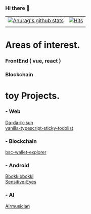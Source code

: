 ### Hi there 👋
| | |
|------|---|
|[![Anurag's github stats](https://github-readme-stats.vercel.app/api?username=parkjunoo)](https://github.com/anuraghazra/github-readme-stats)|[![Hits](https://hits.seeyoufarm.com/api/count/incr/badge.svg?url=https%3A%2F%2Fgithub.com%2Fparkjunoo&count_bg=%230EB615&title_bg=%23555555&icon=&icon_color=%23E7E7E7&title=hits&edge_flat=false)](https://hits.seeyoufarm.com)|
| | |
# Areas of interest.
### FrontEnd ( vue, react )
### Blockchain

#

# toy Projects.
### - Web <br/>
[Da-da-ik-sun](https://github.com/parkjunoo/the-more-the-better)<br/>
[vanilla-typescript-sticky-todolist](https://github.com/parkjunoo/vanilla-typescript-postit)
### - Blockchain
[bsc-wallet-explorer](https://github.com/parkjunoo/BSC-wallet-explorer)
### - Android <br/>
[Bbokkibbokki](https://github.com/parkjunoo/bbokkibbokki)<br/>
[Sensitive-Eyes](https://github.com/parkjunoo/Sensitive-Eyes)
### - AI
[Airmusician](https://github.com/ansgml9884/air-musician)
#
